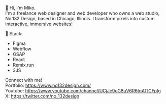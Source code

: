 👋 Hi, I'm Miko.<br/>
I'm a freelance web designer and web developer who owns a web studio, No.132 Design, based in Chicago, Illinois. I transform pixels into custom interactive, immersive websites!

👾 Stack:
  - Figma
  - Webflow
  - GSAP
  - React
  - Remix.run
  - 3JS

Connect with me! <br/>
Portfolio: https://www.no132design.com/<br/>
Youtube: https://www.youtube.com/channel/UCjJc9uG8uV6R6tnATICFpIg<br/>
X: https://twitter.com/no_132design<br/>

<!---
mikocst/mikocst is a ✨ special ✨ repository because its `README.md` (this file) appears on your GitHub profile.
You can click the Preview link to take a look at your changes.
--->
